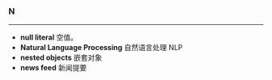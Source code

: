 ### N
-------------
- **null literal** 空值。
- **Natural Language Processing** 自然语言处理 NLP
- **nested objects** 嵌套对象
- **news feed** 新闻提要